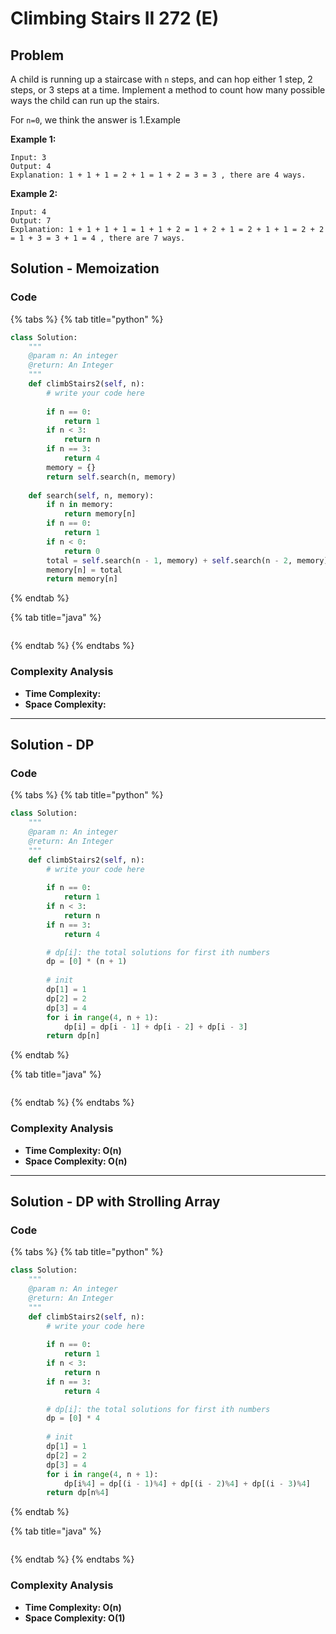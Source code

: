 # Climbing Stairs II 272 (E)

## Problem

A child is running up a staircase with `n` steps, and can hop either 1 step, 2 steps, or 3 steps at a time. Implement a method to count how many possible ways the child can run up the stairs.

For `n=0`, we think the answer is 1.Example

**Example 1:**

```
Input: 3
Output: 4
Explanation: 1 + 1 + 1 = 2 + 1 = 1 + 2 = 3 = 3 , there are 4 ways.
```

**Example 2:**

```
Input: 4
Output: 7
Explanation: 1 + 1 + 1 + 1 = 1 + 1 + 2 = 1 + 2 + 1 = 2 + 1 + 1 = 2 + 2 = 1 + 3 = 3 + 1 = 4 , there are 7 ways.
```

## Solution - Memoization&#x20;

### Code

{% tabs %}
{% tab title="python" %}
```python
class Solution:
    """
    @param n: An integer
    @return: An Integer
    """
    def climbStairs2(self, n):
        # write your code here
        
        if n == 0:
            return 1
        if n < 3:
            return n
        if n == 3:
            return 4
        memory = {}
        return self.search(n, memory)
    
    def search(self, n, memory):
        if n in memory:
            return memory[n]
        if n == 0:
            return 1
        if n < 0:
            return 0
        total = self.search(n - 1, memory) + self.search(n - 2, memory) + self.search(n - 3, memory) 
        memory[n] = total
        return memory[n]
```
{% endtab %}

{% tab title="java" %}
```
```
{% endtab %}
{% endtabs %}

### Complexity Analysis

* **Time Complexity:**
* **Space Complexity:**

****

## Solution - DP

### Code

{% tabs %}
{% tab title="python" %}
```python
class Solution:
    """
    @param n: An integer
    @return: An Integer
    """
    def climbStairs2(self, n):
        # write your code here
        
        if n == 0:
            return 1
        if n < 3:
            return n
        if n == 3:
            return 4

        # dp[i]: the total solutions for first ith numbers
        dp = [0] * (n + 1)
        
        # init
        dp[1] = 1
        dp[2] = 2
        dp[3] = 4
        for i in range(4, n + 1):
            dp[i] = dp[i - 1] + dp[i - 2] + dp[i - 3]
        return dp[n]
```
{% endtab %}

{% tab title="java" %}
```
```
{% endtab %}
{% endtabs %}

### Complexity Analysis

* **Time Complexity: O(n)**
* **Space Complexity: O(n)**

****

## Solution - DP with Strolling Array

### Code

{% tabs %}
{% tab title="python" %}
```python
class Solution:
    """
    @param n: An integer
    @return: An Integer
    """
    def climbStairs2(self, n):
        # write your code here
        
        if n == 0:
            return 1
        if n < 3:
            return n
        if n == 3:
            return 4

        # dp[i]: the total solutions for first ith numbers
        dp = [0] * 4
        
        # init
        dp[1] = 1
        dp[2] = 2
        dp[3] = 4
        for i in range(4, n + 1):
            dp[i%4] = dp[(i - 1)%4] + dp[(i - 2)%4] + dp[(i - 3)%4]
        return dp[n%4]
```
{% endtab %}

{% tab title="java" %}
```
```
{% endtab %}
{% endtabs %}

### Complexity Analysis

* **Time Complexity: O(n)**
* **Space Complexity: O(1)**
